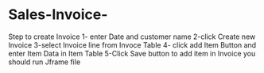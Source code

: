 # Sales-Invoice-
Step to create Invoice 1- enter Date and customer name 
2-click Create new Invoice 
3-select Invoice line from Invoce Table
4- click add Item Button and enter Item Data in Item Table 
5-Click Save button to add item in Invoice 
you should run Jframe file

